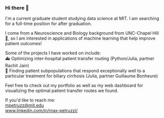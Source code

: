 ### Hi there 👋  

I'm a current graduate student studying data science at MIT. I am searching for a full-time position for after graduation.  

I come from a Neuroscience and Biology background from UNC-Chapel Hill 🐏, so I am interested in applications of machine learning that help improve patient outcomes!  

Some of the projects I have worked on include:  
🚑 Optimizing inter-hospital patient transfer routing (Python/Julia, partner Rachit Jain)  
💊 Finding patient subpopulations that respond exceptionally well to a particular treatment for biliary cirrhosis (Julia, partner Guillaume Bonheure)  

Feel free to check out my portfolio as well as my web dashboard for visualizing the optimal patient transfer routes we found.  

If you'd like to reach me:  
mpetruzz@mit.edu  
www.linkedin.com/in/max-petruzzi/  

<!--
**max-petruzzi/max-petruzzi** is a ✨ _special_ ✨ repository because its `README.md` (this file) appears on your GitHub profile.

Here are some ideas to get you started:

- 🔭 I’m currently working on ...
- 🌱 I’m currently learning ...
- 👯 I’m looking to collaborate on ...
- 🤔 I’m looking for help with ...
- 💬 Ask me about ...
- 📫 How to reach me: ...
- 😄 Pronouns: ...
- ⚡ Fun fact: ...
-->
